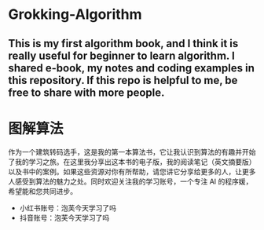# Grokking-Algorithm
This is my first algorithm book, and I think it is really useful for beginner to learn algorithm. I shared  e-book, my notes and coding examples in this repository. If this repo is helpful to me, be free to share with more people.
------

# 图解算法
作为一个建筑转码选手，这是我的第一本算法书，它让我认识到算法的有趣并开始了我的学习之旅。在这里我分享出这本书的电子版，我的阅读笔记（英文摘要版）以及书中的案例。如果这些资源对你有所帮助，请您讲它分享给更多的人，让更多人感受到算法的魅力之处。同时欢迎关注我的学习账号，一个专注 AI 的程序媛，希望能和您共同进步。

- 小红书账号：泡芙今天学习了吗
- 抖音账号：泡芙今天学习了吗
